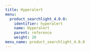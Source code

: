 ```yaml
---
title: Hyperalert
menu:
  product_searchlight_4.0.0:
    identifier: hyperalert
    name: Hyperalert
    parent: reference
    weight: 20
menu_name: product_searchlight_4.0.0
---
```

